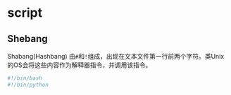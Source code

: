 # script

## Shebang

Shabang(Hashbang) 由`#`和`!`组成，出现在文本文件第一行前两个字符。类Unix的OS会将这些内容作为解释器指令，并调用该指令。

```bash
#!/bin/bash
#!/bin/python
```
